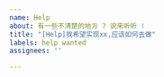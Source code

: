 ```yaml
---
name: Help
about: 有一些不清楚的地方 ? 说来听听 !
title: "[Help]我希望实现xx,应该如何去做"
labels: help wanted
assignees: ''

---
```



